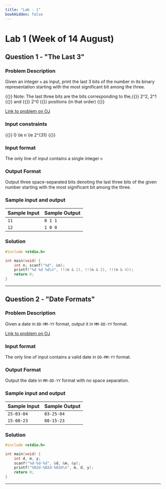 ```yaml
---
title: "Lab - 1"
bookHidden: false
---
```

# Lab 1 (Week of 14 August)

## Question 1 - "The Last 3"

### Problem Description

Given an integer `n` as input, print the last 3 bits of the number in its binary representation starting with the most significant bit among the three.

{{<hint info>}}
Note: The last three bits are the bits corresponding to the,{{<katex inline>}} 2^2, 2^1 {{</katex>}} and {{<katex inline>}} 2^0 {{</katex>}} positions (in that order)
{{</hint>}}

[Link to problem on OJ](http://oj.iiit.ac.in/problem/cpro23lab1q1)

### Input constraints 

{{<katex block text-center>}}
0 \le n \le 2^{31}
{{</katex>}}

### Input format

The only line of input contains a single integer `n`

### Output Format

Output three space-separated bits denoting the last three bits of the given number starting with the most significant bit among the three.

### Sample input and output

| Sample Input | Sample Output |
| ------------ | ------------- |
| `11`         | `0 1 1`       |
| `12`         | `1 0 0`       |

### Solution

```c
#include <stdio.h>

int main(void) {
    int n; scanf("%d", &n);
    printf("%d %d %d\n", !!(n & 1), !!(n & 2), !!(n & 4));
    return 0;
}
```

---

## Question 2 - "Date Formats"

### Problem Description

Given a date in `DD-MM-YY` format, output it in `MM-DD-YY` format.

[Link to problem on OJ](http://oj.iiit.ac.in/problem/cpro23lab1q2)

### Input format

The only line of input contains a valid date in `DD-MM-YY` format.

### Output Format

Output the date in `MM-DD-YY` format with no space separation.

### Sample input and output

| Sample Input | Sample Output |
| ------------ | ------------- |
| `25-03-04`         | `03-25-04`       |
| `15-08-23`         | `08-15-23`       |

### Solution

```c
#include <stdio.h>

int main(void) {
    int d, m, y;
    scanf("%d-%d-%d", &d, &m, &y);
    printf("%02d-%02d-%02d\n", m, d, y);
    return 0;
}
```

---
